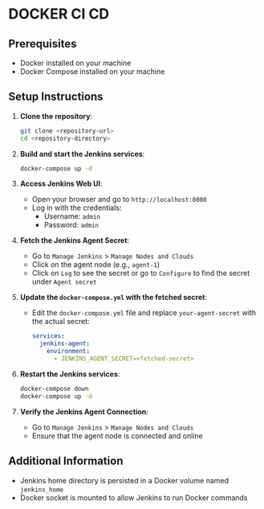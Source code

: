 # DOCKER CI CD

## Prerequisites

- Docker installed on your machine
- Docker Compose installed on your machine

## Setup Instructions

1. **Clone the repository**:
    ```sh
    git clone <repository-url>
    cd <repository-directory>
    ```

2. **Build and start the Jenkins services**:
    ```sh
    docker-compose up -d
    ```

3. **Access Jenkins Web UI**:
    - Open your browser and go to `http://localhost:8080`
    - Log in with the credentials:
      - Username: `admin`
      - Password: `admin`

4. **Fetch the Jenkins Agent Secret**:
    - Go to `Manage Jenkins` > `Manage Nodes and Clouds`
    - Click on the agent node (e.g., `agent-1`)
    - Click on `Log` to see the secret or go to `Configure` to find the secret under `Agent secret`

5. **Update the `docker-compose.yml` with the fetched secret**:
    - Edit the `docker-compose.yml` file and replace `your-agent-secret` with the actual secret:
      ```yml
      services:
        jenkins-agent:
          environment:
            - JENKINS_AGENT_SECRET=<fetched-secret>
      ```

6. **Restart the Jenkins services**:
    ```sh
    docker-compose down
    docker-compose up -d
    ```

7. **Verify the Jenkins Agent Connection**:
    - Go to `Manage Jenkins` > `Manage Nodes and Clouds`
    - Ensure that the agent node is connected and online

## Additional Information

- Jenkins home directory is persisted in a Docker volume named `jenkins_home`
- Docker socket is mounted to allow Jenkins to run Docker commands